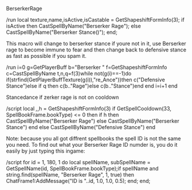 BerserkerRage

/run local texture,name,isActive,isCastable = GetShapeshiftFormInfo(3); if isActive then CastSpellByName("Berserker Rage"); else CastSpellByName("Berserker Stance()"); end;

 

This macro will change to berserker stance if youre not in it, use Berserker rage to become immune to fear and then change back to defensive stance as fast as possible if you spam it.

/run i=0 g=GetPlayerBuff b="Berserker " f=GetShapeshiftFormInfo c=CastSpellByName t,n,q=f(3)while not(g(i)==-1)do if(strfind(GetPlayerBuffTexture(g(i)),"re_Ance"))then c("Defensive Stance")else if q then c(b.."Rage")else c(b.."Stance")end end i=i+1 end

 

Stancedance if zerker rage is not on cooldown

/script local _,_,h = GetShapeshiftFormInfo(3) if GetSpellCooldown(33, SpellBookFrame.bookType) <= 0 then if h then CastSpellByName("Berserker Rage") else CastSpellByName("Berserker Stance") end else CastSpellByName("Defensive Stance") end



Note: because you all got diffrent spellbooks the spell ID is not the same you need. To find out what your Berserker Rage ID numder is, you do it easily by just typing this ingame:

/script for id = 1, 180, 1 do local spellName, subSpellName = GetSpellName(id, SpellBookFrame.bookType);if spellName and string.find(spellName, "Berserker Rage", 1, true) then ChatFrame1:AddMessage("ID is "..id, 1.0, 1.0, 0.5); end; end; 